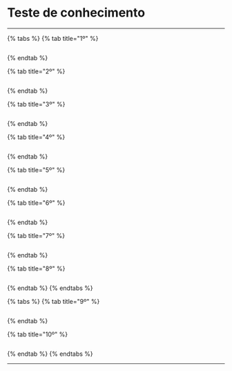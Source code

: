 # Teste de conhecimento

***

{% tabs %}
{% tab title="1º" %}
<figure><img src="../../.gitbook/assets/image (58).png" alt=""><figcaption></figcaption></figure>
{% endtab %}

{% tab title="2º" %}
<figure><img src="../../.gitbook/assets/image (60).png" alt=""><figcaption></figcaption></figure>
{% endtab %}

{% tab title="3º" %}
<figure><img src="../../.gitbook/assets/image (61).png" alt=""><figcaption></figcaption></figure>
{% endtab %}

{% tab title="4º" %}
<figure><img src="../../.gitbook/assets/image (77).png" alt=""><figcaption></figcaption></figure>
{% endtab %}

{% tab title="5º" %}
<figure><img src="../../.gitbook/assets/image (78).png" alt=""><figcaption></figcaption></figure>
{% endtab %}

{% tab title="6º" %}
<figure><img src="../../.gitbook/assets/image (9) (1) (1) (1).png" alt=""><figcaption></figcaption></figure>
{% endtab %}

{% tab title="7º" %}
<figure><img src="../../.gitbook/assets/image (10) (1) (1) (1).png" alt=""><figcaption></figcaption></figure>
{% endtab %}

{% tab title="8º" %}
<figure><img src="../../.gitbook/assets/image (27) (1).png" alt=""><figcaption></figcaption></figure>
{% endtab %}
{% endtabs %}

{% tabs %}
{% tab title="9º" %}
<figure><img src="../../.gitbook/assets/image (8) (1) (1).png" alt=""><figcaption></figcaption></figure>
{% endtab %}

{% tab title="10º" %}
<figure><img src="../../.gitbook/assets/image (9) (1) (1).png" alt=""><figcaption></figcaption></figure>
{% endtab %}
{% endtabs %}

***
